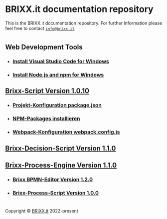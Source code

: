 # BRIXX.it documentation repository

This is the BRIXX.it documentation repository. For further information please feel free to contact [`info@brixx.it`](info@brixx.it)

#

## Web Development Tools

-   ### [Install Visual Studio Code for Windows](./docs/VSCode-install.md)
-   ### [Install Node.js and npm for Windows](./docs/Nodejs-install.md)

## [Brixx-Script Version 1.0.10](./brixx-script/README.md)

-   ### [Projekt-Konfiguration package.json](./docs/NPM-config.md)
-   ### [NPM-Packages installieren](./docs/NPM-install.md)
-   ### [Webpack-Konfiguration webpack.config.js](./docs/Webpack-config.md)

## [Brixx-Decision-Script Version 1.1.0](./brixx-decision-script/README.md)

## [Brixx-Process-Engine Version 1.1.0](./brixx-process-engine/README.md)

-   ### [Brixx BPMN-Editor Version 1.2.0](./brixx-bpmn-editor/README.md)
-   ### [Brixx-Process-Script Version 1.0.0](./brixx-process-script/README.md)


#

Copyright © [BRIXX.it](http://www.brixx.it) 2022-present
